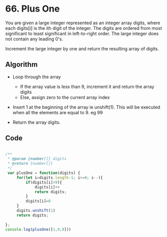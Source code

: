 # 66. Plus One

You are given a large integer represented as an integer array digits, where each digits[i] is the ith digit of the integer. The digits are ordered from most significant to least significant in left-to-right order. The large integer does not contain any leading 0's.

Increment the large integer by one and return the resulting array of digits.

## Algorithm
- Loop through the array
   - If the array value is less than 9, increment it and return the array digits
   - Else, assign zero to the current array index

- Insert 1 at the beginning of the array ie unshift(1). This will be executed when all the elements are equal to 9. eg 99
- Return the array digits.


## Code

```javascript

/**
 * @param {number[]} digits
 * @return {number[]}
 */
 var plusOne = function(digits) {
     for(let i=digits.length-1; i>=0; i--){
         if(digits[i]<9){
             digits[i]++
             return digits;
         }
         digits[i]=0
     }
     digits.unshift(1)
     return digits;
    
};
console.log(plusOne([1,9,9]))
```
